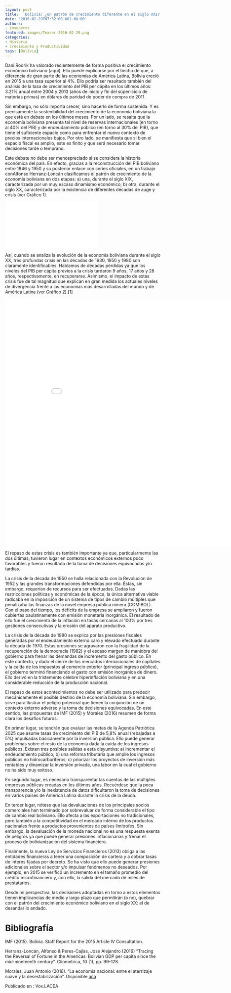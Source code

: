 ```yaml
---
layout: post
title:  'Bolivia: ¿un patrón de crecimiento diferente en el siglo XXI?'
date: '2016-02-29T07:32:00.002-08:00'
authors:
- joseperes
featured: images/Teaser-2016-02-29.png
categories:
- Historia
- Crecimiento y Productividad
tags: [Bolivia]
---
```

Dani Rodrik ha valorado recientemente de forma positiva el crecimiento económico boliviano (aquí). Ello puede explicarse por el hecho de que, a diferencia de gran parte de las economías de América Latina, Bolivia creció en 2015 a una tasa superior al 4%. Ello podría ser resultado también del análisis de la tasa de crecimiento del PIB per cápita en los últimos años: 3.21% anual entre 2004 y 2013 (años de inicio y fin del súper-ciclo de materias primas) en dólares de paridad de poder de compra de 2011.

Sin embargo, no sólo importa crecer, sino hacerlo de forma sostenida. Y es precisamente la sostenibilidad del crecimiento de la economía boliviana la que está en debate en los últimos meses. Por un lado, se resalta que la economía boliviana presenta tal nivel de reservas internacionales (en torno al 40% del PIB) y de endeudamiento público (en torno al 30% del PIB), que tiene el suficiente espacio como para enfrentar el nuevo contexto de precios internacionales bajos. Por otro lado, se manifiesta que si bien el espacio fiscal es amplio, este es finito y que será necesario tomar decisiones tarde o temprano.

Este debate no debe ser menospreciado si se considera la historia económica del país. En efecto, gracias a la reconstrucción del PIB boliviano entre 1846 y 1950 y su posterior enlace con series oficiales, en un trabajo conAlfonso Herranz-Loncán clasificamos el patrón de crecimiento de la economía boliviana en dos etapas: a) una, durante el siglo XIX, caracterizada por un muy escaso dinamismo económico; b) otra, durante el siglo XX, caracterizada por la existencia de diferentes décadas de auge y crisis (ver Gráfico 1).

<div class="frame-container">
<iframe frameborder="0" scrolling="no" src="//plot.ly/~faro/56.embed"></iframe>
</div>

Así, cuando se analiza la evolución de la economía boliviana durante el siglo XX, tres profundas crisis en las décadas de 1930, 1950 y 1980 son claramente identificables. Hablamos de décadas pérdidas ya que los niveles del PIB per cápita previos a la crisis tardaron 9 años, 17 años y 28 años, respectivamente, en recuperarse. Asimismo, el impacto de estas crisis fue de tal magnitud que explican en gran medida los actuales niveles de divergencia frente a las economías más desarrolladas del mundo y de América Latina (ver Gráfico 2).[1]

<div class="frame-container">
<iframe width="900" height="800" frameborder="0" scrolling="no" src="//plot.ly/~faro/58.embed"></iframe>
</div>

El repaso de estas crisis es también importante ya que, particularmente las dos últimas, tuvieron lugar en contextos económicos externos poco favorables y fueron resultado de la toma de decisiones equivocadas y/o tardías.

La crisis de la década de 1950 se halla relacionada con la Revolución de 1952 y las grandes transformaciones defendidas por ella. Éstas, sin embargo, requerían de recursos para ser efectuadas. Dadas las restricciones políticas y económicas de la época, la única alternativa viable radicaba en la imposición de un sistema de tipos de cambio múltiples que penalizaba las finanzas de la novel empresa pública minera (COMIBOL). Con el paso del tiempo, los déficits de la empresa se ampliaron y fueron cubiertas paulatinamente con emisión monetaria inorgánica. El resultado de ello fue el crecimiento de la inflación en tasas cercanas al 100% por tres gestiones consecutivas y la erosión del aparato productivo.

La crisis de la década de 1980 se explica por las presiones fiscales generadas por el endeudamiento externo caro y elevado efectuado durante la década de 1970. Estas presiones se agravaron con la fragilidad de la recuperación de la democracia (1982) y el escaso margen de maniobra del gobierno para frenar las demandas de incremento del gasto público. En este contexto, y dado el cierre de los mercados internacionales de capitales y la caída de los impuestos al comercio exterior (principal ingreso público), el gobierno terminó financiando el gasto con emisión inorgánica de dinero. Ello derivó en la tristemente célebre hiperinflación boliviana y en una considerable reducción de la producción nacional.

El repaso de estos acontecimientos no debe ser utilizado para predecir mecánicamente el posible destino de la economía boliviana. Sin embargo, sirve para ilustrar el peligro potencial que tienen la conjunción de un contexto externo adverso y la toma de decisiones equivocadas. En este sentido, las propuestas de IMF (2015) y Morales (2016) resumen de forma clara los desafíos futuros.

En primer lugar, se tendrán que evaluar las metas de la Agenda Patriótica 2025 que asume tasas de crecimiento del PIB de 5,8% anual (rebajadas a 5%) impulsadas básicamente por la inversión pública. Ello puede generar problemas sobre el resto de la economía dada la caída de los ingresos públicos. Existen tres posibles salidas a esta disyuntiva: a) incrementar el endeudamiento público; b) una reforma tributaria que amplíe los ingresos públicos no hidrocarburíferos; c) priorizar los proyectos de inversión más rentables y dinamizar la inversión privada, una labor en la cual el gobierno no ha sido muy exitoso.

En segundo lugar, es necesario transparentar las cuentas de las múltiples empresas públicas creadas en los últimos años. Recuérdese que la poca transparencia y/o la inexistencia de datos dificultaron la toma de decisiones en varios países de América Latina durante la crisis de la deuda.

En tercer lugar, nótese que las devaluaciones de los principales socios comerciales han terminado por sobrevaluar de forma considerable el tipo de cambio real boliviano. Ello afecta a las exportaciones no tradicionales, pero también a la competitividad en el mercado interno de los productos nacionales frente a productos provenientes de países limítrofes. Sin embargo, la devaluación de la moneda nacional no es una respuesta exenta de peligros ya que puede generar presiones inflacionarias y frenar el proceso de bolivianización del sistema financiero.

Finalmente, la nueva Ley de Servicios Financieros (2013) obliga a las entidades financieras a tener una composición de cartera y a cobrar tasas de interés fijadas por decreto. Se ha visto que ello puede generar presiones adicionales sobre el sector y/o impulsar fenómenos no deseados. Por ejemplo, en 2015 se verificó un incremento en el tamaño promedio del crédito microfinanciero y, con ello, la salida del mercado de miles de prestatarios.

Desde mi perspectiva, las decisiones adoptadas en torno a estos elementos tienen implicancias de medio y largo plazo que permitirán (o no), quebrar con el patrón del crecimiento económico boliviano en el siglo XX: el de desandar lo andado.

# Bibliografía

IMF (2015). Bolivia. Staff Report for the 2015 Article IV Consultation.

Herranz-Loncán, Alfonso & Peres-Cajías, José Alejandro (2016) “Tracing the Reversal of Fortune in the Americas. Bolivian GDP per capita since the mid-nineteenth century”. Cliometrica, 10 (1), pp. 99-128.

Morales, Juan Antonio (2016). “La economía nacional: entre el aterrizaje suave y la desestabilización”. Disponible <a href="http://www.fundacion-milenio.org/Articulos/la-economia-nacional-entre-el-aterrizaje-suave-y-la-desestabilizacion.html"> acá </a>


Publicado en : Vox.LACEA
